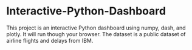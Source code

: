 # Interactive-Python-Dashboard
This project is an interactive Python dashboard using numpy, dash, and plotly. It will run though your browser. The dataset is a public dataset of airline flights and delays from IBM. 
